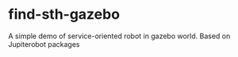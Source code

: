 # find-sth-gazebo
A simple demo of service-oriented robot in gazebo world.
Based on Jupiterobot packages
